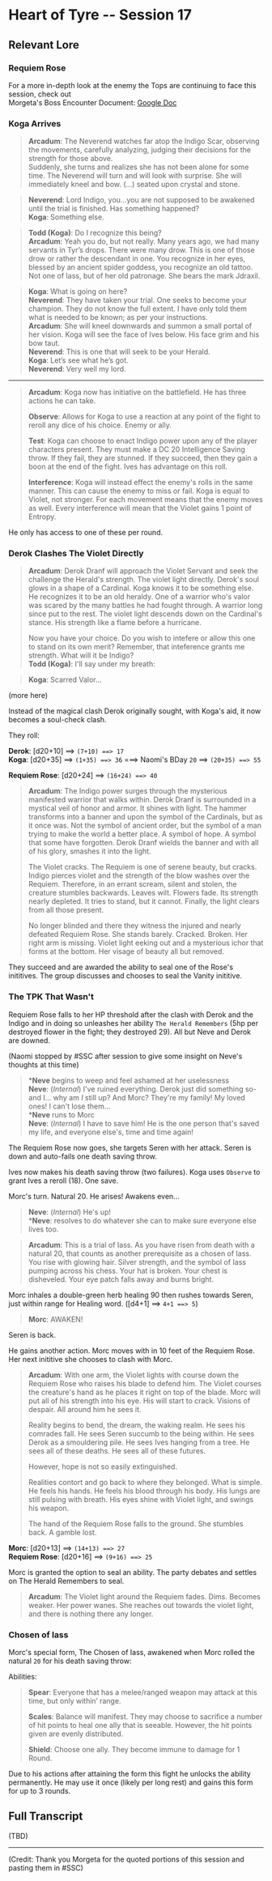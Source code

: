 # Heart of Tyre -- Session 17

## Relevant Lore

### Requiem Rose

For a more in-depth look at the enemy the Tops are continuing to face this session, check out<br> 
Morgeta's Boss Encounter Document: [Google Doc](https://docs.google.com/document/d/15Myv7HetvnoUOafmefFh12pX2FGuIRqV8yYnhhHm7Yc/edit?usp=sharing)

### Koga Arrives

> **Arcadum**: The Neverend watches far atop the Indigo Scar, observing the movements, carefully analyzing, judging their decisions for the strength for those above.<br>
Suddenly, she turns and realizes she has not been alone for some time. The Neverend will turn and will look with surprise. She will immediately kneel and bow. (...) seated upon crystal and stone.

> **Neverend**: Lord Indigo, you...you are not supposed to be awakened until the trial is finished. Has something happened?<br>
**Koga**: Something else.

> **Todd (Koga)**: Do I recognize this being?<br>
> **Arcadum**: Yeah you do, but not really. Many years ago, we had many servants in Tyr’s drops. There were many drow. This is one of those drow or rather the descendant in one. You recognize in her eyes, blessed by an ancient spider goddess, you recognize an old tattoo. Not one of Iass, but of her old patronage. She bears the mark Jdraxil.

> **Koga**: What is going on here?<br>
**Neverend**: They have taken your trial. One seeks to become your champion. They do not know the full extent. I have only told them what is needed to be known; as per your instructions.<br>
**Arcadum**: She will kneel downwards and summon a small portal of her vision. Koga will see the face of Ives below. His face grim and his bow taut.<br>
**Neverend**: This is one that will seek to be your Herald.<br>
**Koga**: Let’s see what he’s got.<br>
**Neverend**: Very well my lord.

---

> **Arcadum**: Koga now has initiative on the battlefield. He has three actions he can take.
>
> **Observe**: Allows for Koga to use a reaction at any point of the fight to reroll any dice of his choice. Enemy or ally.
>
> **Test**: Koga can choose to enact Indigo power upon any of the player characters present. They must make a DC 20 Intelligence Saving throw. If they fail, they are stunned. If they succeed, then they gain a boon at the end of the fight. Ives has advantage on this roll.
> 
> **Interference**: Koga will instead effect the enemy's rolls in the same manner. This can cause the enemy to miss or fail. Koga is equal to Violet, not stronger. For each movement means that the enemy moves as well. Every interference will mean that the Violet gains 1 point of Entropy.

He only has access to one of these per round.

### Derok Clashes The Violet Directly

> **Arcadum**: Derok Dranf will approach the Violet Servant and seek the challenge the Herald's strength. The violet light directly. Derok's soul glows in a shape of a Cardinal. Koga knows it to be something else. He recognizes it to be an old heraldy. One of a warrior who's valor was scared by the many battles he had fought through. A warrior long since put to the rest. The violet light descends down on the Cardinal's stance. His strength like a flame before a hurricane. 
>
> Now you have your choice. Do you wish to intefere or allow this one to stand on its own merit? Remember, that inteference grants me strength. What will it be Indigo?<br>
**Todd (Koga)**: I'll say under my breath:

> **Koga**: Scarred Valor...

(more here)

Instead of the magical clash Derok originally sought, with Koga's aid, it now becomes a soul-check clash.

They roll:

**Derok**: [d20+10] ==> `(7+10) ==> 17`<br>
**Koga**: [d20+35] ==> `(1+35) ==> 36` ===> Naomi's BDay `20` ==> `(20+35) ==> 55`

**Requiem Rose**: [d20+24] ==> `(16+24) ==> 40`

> **Arcadum**: The Indigo power surges through the mysterious manifested warrior that walks within. Derok Dranf is surrounded in a mystical veil of honor and armor. It shines with light. The hammer transforms into a banner and upon the symbol of the Cardinals, but as it once was. Not the symbol of ancient order, but the symbol of a man trying to make the world a better place. A symbol of hope. A symbol that some have forgotten. Derok Dranf wields the banner and with all of his glory, smashes it into the light.
>
> The Violet cracks. The Requiem is one of serene beauty, but cracks. Indigo pierces violet and the strength of the blow washes over the Requiem. Therefore, in an errant scream, silent and stolen, the creature stumbles backwards. Leaves wilt. Flowers fade. Its strength nearly depleted. It tries to stand, but it cannot. Finally, the light clears from all those present.
>
> No longer blinded and there they witness the injured and nearly defeated Requiem Rose. She stands barely. Cracked. Broken. Her right arm is missing. Violet light eeking out and a mysterious ichor that forms at the bottom. Her visage of beauty all but removed.

They succeed and are awarded the ability to seal one of the Rose's inititives. The group discusses and chooses to seal the Vanity inititive.

### The TPK That Wasn't

Requiem Rose falls to her HP threshold after the clash with Derok and the Indigo and in doing so unleashes her ability `The Herald Remembers` (5hp per destroyed flower in the fight; they destroyed 29). All but Neve and Derok are downed.

(Naomi stopped by #SSC after session to give some insight on Neve's thoughts at this time)
> ***Neve** begins to weep and feel ashamed at her uselessness<br>
**Neve**: (*Internal*) I've ruined everything. Derok just did something so- and I... why am *I* still up? And Morc? They're my family! My loved ones! I can't lose them...<br>
***Neve** runs to Morc<br>
**Neve**: (*Internal*) I have to save him! He is the one person that's saved my life, and everyone else's, time and time again!

The Requiem Rose now goes, she targets Seren with her attack. Seren is down and auto-fails one death saving throw.

Ives now makes his death saving throw (two failures). Koga uses `Observe` to grant Ives a reroll (18). One save.

Morc's turn. Natural 20. He arises! Awakens even...

> **Neve**: (*Internal*) He's up!<br>
***Neve**: resolves to do whatever she can to make sure everyone else lives too. 


> **Arcadum**: This is a trial of Iass. As you have risen from death with a natural 20, that counts as another prerequisite as a chosen of Iass. You rise with glowing hair. Silver strength, and the symbol of Iass pumping across his chess. Your hat is broken. Your chest is disheveled. Your eye patch falls away and burns bright.

Morc inhales a double-green herb healing 90 then rushes towards Seren, just within range for Healing word. ([d4+1] ==> `4+1 ==> 5`)

> **Morc**: AWAKEN!

Seren is back.

He gains another action. Morc moves with in 10 feet of the Requiem Rose. Her next inititive she chooses to clash with Morc.

> **Arcadum**: With one arm, the Violet lights with course down the Requiem Rose who raises his blade to defend him. The Violet courses the creature's hand as he places it right on top of the blade. Morc will put all of his strength into his eye. His will start to crack. Visions of despair. All around him he sees it.
>
> Reality begins to bend, the dream, the waking realm. He sees his comrades fall. He sees Seren succumb to the being within. He sees Derok as a smouldering pile. He sees Ives hanging from a tree. He sees all of these deaths. He sees all of these futures.
>
> However, hope is not so easily extinguished.
>
> Realities contort and go back to where they belonged. What is simple. He feels his hands. He feels his blood through his body. His lungs are still pulsing with breath. His eyes shine with Violet light, and swings his weapon.
>
> The hand of the Requiem Rose falls to the ground. She stumbles back. A gamble lost.

**Morc**: [d20+13] ==> `(14+13) ==> 27`<br>
**Requiem Rose**: [d20+16] ==> `(9+16) ==> 25`

Morc is granted the option to seal an ability. The party debates and settles on The Herald Remembers to seal.

> **Arcadum**: The Violet light around the Requiem fades. Dims. Becomes weaker. Her power wanes. She reaches out towards the violet light, and there is nothing there any longer.

### Chosen of Iass

Morc's special form, The Chosen of Iass, awakened when Morc rolled the natural `20` for his death saving throw:

Abilities:<br>
> **Spear**: Everyone that has a melee/ranged weapon may attack at this time, but only within’ range.
>
>**Scales**: Balance will manifest. They may choose to sacrifice a number of hit points to heal one ally that is seeable. However, the hit points given are evenly distributed.
>
>**Shield**: Choose one ally. They become immune to damage for 1 Round.

Due to his actions after attaining the form this fight he unlocks the ability permanently. He may use it once (likely per long rest) and gains this form for up to 3 rounds.

## Full Transcript

(TBD)

---

(Credit: Thank you Morgeta for the quoted portions of this session and pasting them in #SSC)

